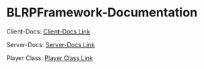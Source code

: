 # BLRPFramework-Documentation

Client-Docs: [Client-Docs Link](https://github.com/Blue-Line-Roleplay/BLRPFramework-Documentation/blob/main/documentation-client.md)

Server-Docs: [Server-Docs Link](https://github.com/Blue-Line-Roleplay/BLRPFramework-Documentation/blob/main/documentation-server.md)

Player Class: [Player Class Link](https://github.com/Blue-Line-Roleplay/BLRPFramework-Documentation/blob/main/documentation-player.md)
